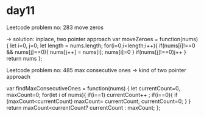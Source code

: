 # day11
Leetcode problem no: 283 move zeros

-> solution:  inplace, two pointer approach
var moveZeroes = function(nums) {
    let i=0, j=0;
    let length = nums.length;
    for(i=0;i<length;i++){
        if(nums[i]!==0 && nums[j]==0){
            nums[j++] = nums[i];
            nums[i]=0
        }
        if(nums[j]!==0)j++
    }
    return nums
};

Leetcode problem no: 485 max consecutive ones
-> kind of two pointer approach

var findMaxConsecutiveOnes = function(nums) {
    let currentCount=0, maxCount=0;
    for(let i of nums){
        if(i==1) currentCount++ ;
        if(i==0){
            if (maxCount<currentCount) maxCount= currentCount;
            currentCount=0;
        }
    }
    return maxCount<currentCount? currentCount : maxCount; 
};
